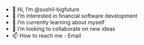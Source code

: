 - 👋 Hi, I’m @sushil-bigfuture
- 👀 I’m interested in financial software development
- 🌱 I’m currently learning about myself
- 💞️ I’m looking to collaborate on new ideas
- 📫 How to reach me - Email

<!---
sushil-bigfuture/sushil-bigfuture is a ✨ special ✨ repository because its `README.md` (this file) appears on your GitHub profile.
You can click the Preview link to take a look at your changes.
--->
